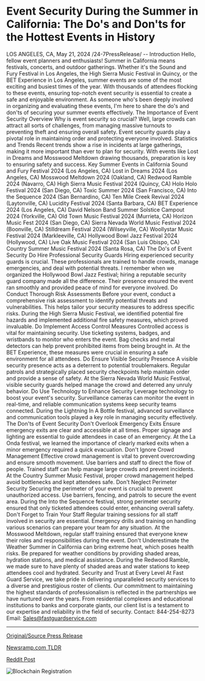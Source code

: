 # Event Security During the Summer in California: The Do's and Don'ts for the Hottest Events in History

LOS ANGELES, CA, May 21, 2024 /24-7PressRelease/ --   Introduction  Hello, fellow event planners and enthusiasts! Summer in California means festivals, concerts, and outdoor gatherings. Whether it's the Sound and Fury Festival in Los Angeles, the High Sierra Music Festival in Quincy, or the BET Experience in Los Angeles, summer events are some of the most exciting and busiest times of the year. With thousands of attendees flocking to these events, ensuring top-notch event security is essential to create a safe and enjoyable environment. As someone who's been deeply involved in organizing and evaluating these events, I'm here to share the do's and don'ts of securing your summer events effectively.  The Importance of Event Security  Overview  Why is event security so crucial? Well, large crowds can attract all sorts of challenges, from managing massive turnouts to preventing theft and ensuring overall safety. Event security guards play a pivotal role in maintaining order and protecting everyone involved.  Statistics and Trends  Recent trends show a rise in incidents at large gatherings, making it more important than ever to plan for security. With events like Lost in Dreams and Mosswood Meltdown drawing thousands, preparation is key to ensuring safety and success.  Key Summer Events in California  Sound and Fury Festival 2024 (Los Angeles, CA) Lost in Dreams 2024 (Los Angeles, CA) Mosswood Meltdown 2024 (Oakland, CA) Redwood Ramble 2024 (Navarro, CA) High Sierra Music Festival 2024 (Quincy, CA) Holo Holo Festival 2024 (San Diego, CA) Toxic Summer 2024 (San Francisco, CA) Into the Sequence 2024 (San Bernardino, CA) Ten Mile Creek Revival 2024 (Laytonville, CA) Lucidity Festival 2024 (Santa Barbara, CA) BET Experience 2024 (Los Angeles, CA) David Nelson Band Summer Solstice Campout 2024 (Yorkville, CA) Old Town Music Festival 2024 (Murrieta, CA) Horizon Music Fest 2024 (San Diego, CA) Sierra Nevada World Music Festival 2024 (Boonville, CA) Stilldream Festival 2024 (Wilseyville, CA) Woollystar Music Festival 2024 (Markleeville, CA) Hollywood Bowl Jazz Festival 2024 (Hollywood, CA) Live Oak Music Festival 2024 (San Luis Obispo, CA) Country Summer Music Festival 2024 (Santa Rosa, CA)  The Do's of Event Security  Do Hire Professional Security Guards  Hiring experienced security guards is crucial. These professionals are trained to handle crowds, manage emergencies, and deal with potential threats. I remember when we organized the Hollywood Bowl Jazz Festival; hiring a reputable security guard company made all the difference. Their presence ensured the event ran smoothly and provided peace of mind for everyone involved.  Do Conduct Thorough Risk Assessments  Before your event, conduct a comprehensive risk assessment to identify potential threats and vulnerabilities. This helps tailor your security measures to address specific risks. During the High Sierra Music Festival, we identified potential fire hazards and implemented additional fire safety measures, which proved invaluable.  Do Implement Access Control Measures  Controlled access is vital for maintaining security. Use ticketing systems, badges, and wristbands to monitor who enters the event. Bag checks and metal detectors can help prevent prohibited items from being brought in. At the BET Experience, these measures were crucial in ensuring a safe environment for all attendees.  Do Ensure Visible Security Presence  A visible security presence acts as a deterrent to potential troublemakers. Regular patrols and strategically placed security checkpoints help maintain order and provide a sense of safety. At the Sierra Nevada World Music Festival, visible security guards helped manage the crowd and deterred any unruly behavior.  Do Use Technology to Enhance Security  Leverage technology to boost your event's security. Surveillance cameras can monitor the event in real-time, and reliable communication systems keep security teams connected. During the Lightning In A Bottle festival, advanced surveillance and communication tools played a key role in managing security effectively.  The Don'ts of Event Security  Don't Overlook Emergency Exits  Ensure emergency exits are clear and accessible at all times. Proper signage and lighting are essential to guide attendees in case of an emergency. At the La Onda festival, we learned the importance of clearly marked exits when a minor emergency required a quick evacuation.  Don't Ignore Crowd Management  Effective crowd management is vital to prevent overcrowding and ensure smooth movement. Use barriers and staff to direct the flow of people. Trained staff can help manage large crowds and prevent incidents. At the Country Summer Music Festival, proper crowd management helped avoid bottlenecks and kept attendees safe.  Don't Neglect Perimeter Security Securing the perimeter of your event is crucial to prevent unauthorized access. Use barriers, fencing, and patrols to secure the event area. During the Into the Sequence festival, strong perimeter security ensured that only ticketed attendees could enter, enhancing overall safety.  Don't Forget to Train Your Staff Regular training sessions for all staff involved in security are essential. Emergency drills and training on handling various scenarios can prepare your team for any situation. At the Mosswood Meltdown, regular staff training ensured that everyone knew their roles and responsibilities during the event.  Don't Underestimate the Weather Summer in California can bring extreme heat, which poses health risks. Be prepared for weather conditions by providing shaded areas, hydration stations, and medical assistance. During the Redwood Ramble, we made sure to have plenty of shaded areas and water stations to keep attendees cool and hydrated.  Security and Trust at Every Level  At Fast Guard Service, we take pride in delivering unparalleled security services to a diverse and prestigious roster of clients. Our commitment to maintaining the highest standards of professionalism is reflected in the partnerships we have nurtured over the years. From residential complexes and educational institutions to banks and corporate giants, our client list is a testament to our expertise and reliability in the field of security.  Contact: 844-254-8273 Email: Sales@fastguardservice.com 

---

[Original/Source Press Release](https://www.24-7pressrelease.com/press-release/511019/event-security-during-the-summer-in-california-the-dos-and-donts-for-the-hottest-events-in-history)
                    

[Newsramp.com TLDR](https://newsramp.com/curated-news/ensuring-top-notch-event-security-in-california-this-summer/31e6a8ddd636e797839598282b08e864) 

 



[Reddit Post](https://www.reddit.com/r/eventNews/comments/1cxa7dr/ensuring_topnotch_event_security_in_california/) 



![Blockchain Registration](https://cdn.newsramp.app/24-7PressRelease/qrcode/245/21/irisn3Hv.webp)